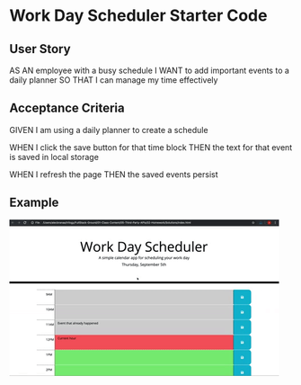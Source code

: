 # Work Day Scheduler Starter Code

## User Story
AS AN employee with a busy schedule
I WANT to add important events to a daily planner
SO THAT I can manage my time effectively

## Acceptance Criteria
GIVEN I am using a daily planner to create a schedule

<!-- WHEN I open the planner
THEN the current day is displayed at the top of the calendar -->

<!-- WHEN I scroll down
THEN I am presented with time blocks for standard business hours of 9am to 5pm -->

<!-- WHEN I view the time blocks for that day
THEN each time block is color-coded to indicate whether it is in the past, present, or future -->

<!-- WHEN I click into a time block
THEN I can enter an event -->

WHEN I click the save button for that time block
THEN the text for that event is saved in local storage

WHEN I refresh the page
THEN the saved events persist

## Example
![Example gif of the assignment](./Assets/images/05-third-party-apis-homework-demo.gif)